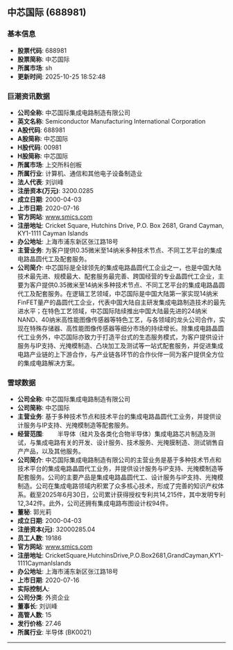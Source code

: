 ## 中芯国际 (688981)

### 基本信息

- **股票代码**: 688981
- **股票简称**: 中芯国际
- **所属市场**: sh
- **更新时间**: 2025-10-25 18:52:48

### 巨潮资讯数据

- **公司全称**: 中芯国际集成电路制造有限公司
- **英文名称**: Semiconductor Manufacturing International Corporation
- **A股代码**: 688981
- **A股简称**: 中芯国际
- **H股代码**: 00981
- **H股简称**: 中芯国际
- **所属市场**: 上交所科创板
- **所属行业**: 计算机、通信和其他电子设备制造业
- **法人代表**: 刘训峰
- **注册资本(万元)**: 3200.0285
- **成立日期**: 2000-04-03
- **上市日期**: 2020-07-16
- **官方网站**: www.smics.com
- **注册地址**: Cricket Square, Hutchins Drive, P.O. Box 2681, Grand Cayman, KY1-1111 Cayman Islands
- **办公地址**: 上海市浦东新区张江路18号
- **主营业务**: 为客户提供0.35微米至14纳米多种技术节点、不同工艺平台的集成电路晶圆代工及配套服务。
- **公司简介**: 中芯国际是全球领先的集成电路晶圆代工企业之一，也是中国大陆技术最先进、规模最大、配套服务最完善、跨国经营的专业晶圆代工企业，主要为客户提供0.35微米至14纳米多种技术节点、不同工艺平台的集成电路晶圆代工及配套服务。在逻辑工艺领域，中芯国际是中国大陆第一家实现14纳米FinFET量产的晶圆代工企业，代表中国大陆自主研发集成电路制造技术的最先进水平；在特色工艺领域，中芯国际陆续推出中国大陆最先进的24纳米NAND、40纳米高性能图像传感器等特色工艺，与各领域的龙头公司合作，实现在特殊存储器、高性能图像传感器等细分市场的持续增长。除集成电路晶圆代工业务外，中芯国际亦致力于打造平台式的生态服务模式，为客户提供设计服务与IP支持、光掩模制造、凸块加工及测试等一站式配套服务，并促进集成电路产业链的上下游合作，与产业链各环节的合作伙伴一同为客户提供全方位的集成电路解决方案。

### 雪球数据

- **公司全称**: 中芯国际集成电路制造有限公司
- **公司简称**: 中芯国际
- **主营业务**: 基于多种技术节点和技术平台的集成电路晶圆代工业务，并提供设计服务与IP支持、光掩模制造等配套服务。
- **经营范围**: 　　半导体（硅片及各类化合物半导体）集成电路芯片制造及测试，与集成电路有关的开发、设计服务、技术服务、光掩膜制造、测试销售自产产品，以及其他服务。
- **公司简介**: 中芯国际集成电路制造有限公司的主营业务是基于多种技术节点和技术平台的集成电路晶圆代工业务，并提供设计服务与IP支持、光掩模制造等配套服务。公司的主要产品是集成电路晶圆代工、设计服务与IP支持、光掩模制造。公司在集成电路领域内积累了众多核心技术，形成了完善的知识产权体系。截至2025年6月30日，公司累计获得授权专利共14,215件，其中发明专利12,342件。此外，公司还拥有集成电路布图设计权94件。
- **董秘**: 郭光莉
- **成立日期**: 2000-04-03
- **注册资本(元)**: 32000285.04
- **员工人数**: 19186
- **官方网站**: www.smics.com
- **注册地址**: CricketSquare,HutchinsDrive,P.O.Box2681,GrandCayman,KY1-1111CaymanIslands
- **办公地址**: 上海市浦东新区张江路18号
- **上市日期**: 2020-07-16
- **实际控制人**: 
- **公司分类**: 外资企业
- **董事长**: 刘训峰
- **高管人数**: 15
- **发行价格**: 27.46
- **所属行业**: 半导体 (BK0021)

---